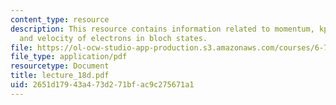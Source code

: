 ```yaml
---
content_type: resource
description: This resource contains information related to momentum, kp hamiltonian,
  and velocity of electrons in bloch states.
file: https://ol-ocw-studio-app-production.s3.amazonaws.com/courses/6-730-physics-for-solid-state-applications-spring-2003/2651d17943a473d271bfac9c275671a1_lecture_18d.pdf
file_type: application/pdf
resourcetype: Document
title: lecture_18d.pdf
uid: 2651d179-43a4-73d2-71bf-ac9c275671a1
---
```

